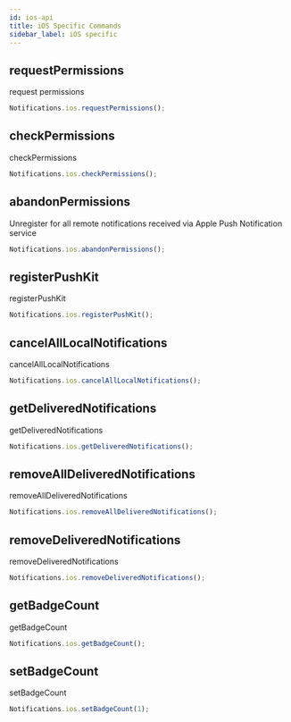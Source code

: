 ```yaml
---
id: ios-api
title: iOS Specific Commands
sidebar_label: iOS specific
---
```


## requestPermissions
request permissions

```js
Notifications.ios.requestPermissions();
```

## checkPermissions
checkPermissions

```js
Notifications.ios.checkPermissions();
```

## abandonPermissions
Unregister for all remote notifications received via Apple Push Notification service

```js
Notifications.ios.abandonPermissions();
```

## registerPushKit
registerPushKit

```js
Notifications.ios.registerPushKit();
```

## cancelAllLocalNotifications
cancelAllLocalNotifications

```js
Notifications.ios.cancelAllLocalNotifications();
```

## getDeliveredNotifications
getDeliveredNotifications

```js
Notifications.ios.getDeliveredNotifications();
```

## removeAllDeliveredNotifications
removeAllDeliveredNotifications

```js
Notifications.ios.removeAllDeliveredNotifications();
```

## removeDeliveredNotifications
removeDeliveredNotifications

```js
Notifications.ios.removeDeliveredNotifications();
```

## getBadgeCount
getBadgeCount

```js
Notifications.ios.getBadgeCount();
```

## setBadgeCount
setBadgeCount

```js
Notifications.ios.setBadgeCount(1);
```